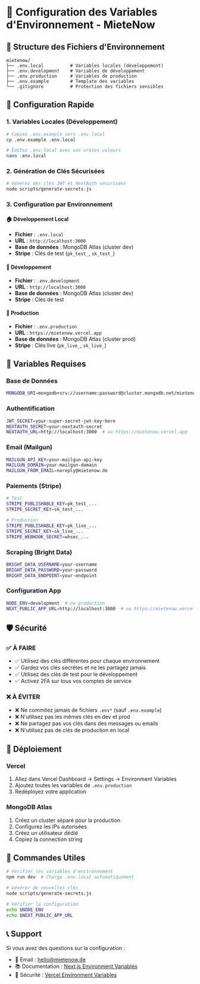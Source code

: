 # 🔧 Configuration des Variables d'Environnement - MieteNow

## 📁 Structure des Fichiers d'Environnement

```
mietenow/
├── .env.local          # Variables locales (développement)
├── .env.development    # Variables de développement
├── .env.production     # Variables de production
├── .env.example        # Template des variables
└── .gitignore          # Protection des fichiers sensibles
```

## 🚀 Configuration Rapide

### 1. Variables Locales (Développement)
```bash
# Copiez .env.example vers .env.local
cp .env.example .env.local

# Éditez .env.local avec vos vraies valeurs
nano .env.local
```

### 2. Génération de Clés Sécurisées
```bash
# Générez des clés JWT et NextAuth sécurisées
node scripts/generate-secrets.js
```

### 3. Configuration par Environnement

#### 🏠 Développement Local
- **Fichier** : `.env.local`
- **URL** : `http://localhost:3000`
- **Base de données** : MongoDB Atlas (cluster dev)
- **Stripe** : Clés de test (`pk_test_`, `sk_test_`)

#### 🧪 Développement
- **Fichier** : `.env.development`
- **URL** : `http://localhost:3000`
- **Base de données** : MongoDB Atlas (cluster dev)
- **Stripe** : Clés de test

#### 🚀 Production
- **Fichier** : `.env.production`
- **URL** : `https://mietenow.vercel.app`
- **Base de données** : MongoDB Atlas (cluster prod)
- **Stripe** : Clés live (`pk_live_`, `sk_live_`)

## 🔐 Variables Requises

### Base de Données
```bash
MONGODB_URI=mongodb+srv://username:password@cluster.mongodb.net/mietenow
```

### Authentification
```bash
JWT_SECRET=your-super-secret-jwt-key-here
NEXTAUTH_SECRET=your-nextauth-secret
NEXTAUTH_URL=http://localhost:3000  # ou https://mietenow.vercel.app
```

### Email (Mailgun)
```bash
MAILGUN_API_KEY=your-mailgun-api-key
MAILGUN_DOMAIN=your-mailgun-domain
MAILGUN_FROM_EMAIL=noreply@mietenow.de
```

### Paiements (Stripe)
```bash
# Test
STRIPE_PUBLISHABLE_KEY=pk_test_...
STRIPE_SECRET_KEY=sk_test_...

# Production
STRIPE_PUBLISHABLE_KEY=pk_live_...
STRIPE_SECRET_KEY=sk_live_...
STRIPE_WEBHOOK_SECRET=whsec_...
```

### Scraping (Bright Data)
```bash
BRIGHT_DATA_USERNAME=your-username
BRIGHT_DATA_PASSWORD=your-password
BRIGHT_DATA_ENDPOINT=your-endpoint
```

### Configuration App
```bash
NODE_ENV=development  # ou production
NEXT_PUBLIC_APP_URL=http://localhost:3000  # ou https://mietenow.vercel.app
```

## 🛡️ Sécurité

### ✅ À FAIRE
- ✅ Utilisez des clés différentes pour chaque environnement
- ✅ Gardez vos clés secrètes et ne les partagez jamais
- ✅ Utilisez des clés de test pour le développement
- ✅ Activez 2FA sur tous vos comptes de service

### ❌ À ÉVITER
- ❌ Ne commitez jamais de fichiers `.env*` (sauf `.env.example`)
- ❌ N'utilisez pas les mêmes clés en dev et prod
- ❌ Ne partagez pas vos clés dans des messages ou emails
- ❌ N'utilisez pas de clés de production en local

## 🚀 Déploiement

### Vercel
1. Allez dans Vercel Dashboard → Settings → Environment Variables
2. Ajoutez toutes les variables de `.env.production`
3. Redéployez votre application

### MongoDB Atlas
1. Créez un cluster séparé pour la production
2. Configurez les IPs autorisées
3. Créez un utilisateur dédié
4. Copiez la connection string

## 🔧 Commandes Utiles

```bash
# Vérifier les variables d'environnement
npm run dev  # Charge .env.local automatiquement

# Générer de nouvelles clés
node scripts/generate-secrets.js

# Vérifier la configuration
echo $NODE_ENV
echo $NEXT_PUBLIC_APP_URL
```

## 📞 Support

Si vous avez des questions sur la configuration :
- 📧 Email : hello@mietenow.de
- 📚 Documentation : [Next.js Environment Variables](https://nextjs.org/docs/basic-features/environment-variables)
- 🔐 Sécurité : [Vercel Environment Variables](https://vercel.com/docs/concepts/projects/environment-variables)
